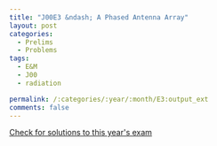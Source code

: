```yaml
---
title: "J00E3 &ndash; A Phased Antenna Array"
layout: post
categories:
  - Prelims
  - Problems
tags:
  - E&M
  - J00
  - radiation

permalink: /:categories/:year/:month/E3:output_ext
comments: false
---
```

<object data="2000J3E.pdf" type="application/pdf" width="100%" height="500"></object>
<div class="message"><a href='https://princetonprelim.com/prelim/4/'>Check for solutions to this year's exam</a></div>